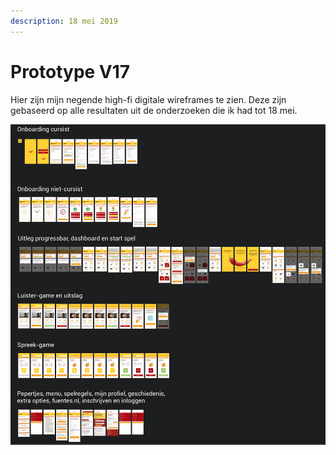 ```yaml
---
description: 18 mei 2019
---
```


# Prototype V17

Hier zijn mijn negende high-fi digitale wireframes te zien. Deze zijn gebaseerd op alle resultaten uit de onderzoeken die ik had tot 18 mei.

![](../.gitbook/assets/schermafbeelding-2019-05-18-om-20.44.45.png)

